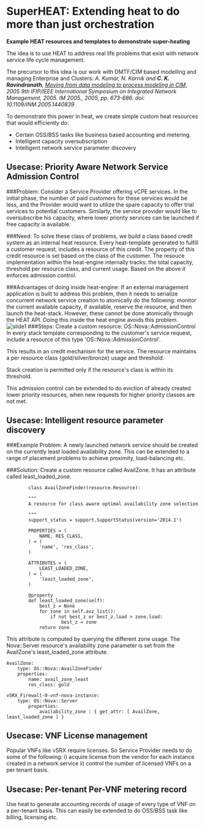 # SuperHEAT: Extending heat to do more than just orchestration

**Example HEAT resources and templates to demonstrate super-heating**


The idea is to use HEAT to address real life problems that exist with network service life cycle management.

The precursor to this idea is our work with DMTF/CIM based modelling and managing Enterprise and Clusters:
*A. Kumar, N. Karnik and __C. K. Ravindranath__, [Moving from data modeling to process modeling in CIM,](http://ieeexplore.ieee.org/xpls/abs_all.jsp?arnumber=1440839)
2005 9th IFIP/IEEE International Symposium on Integrated Network Management, 2005. IM 2005., 2005, pp. 673-686. doi: 10.1109/INM.2005.1440839*


To demonstrate this power in heat, we create simple custom heat resources that would efficiently do:

* Certain OSS/BSS tasks like business based accounting and metering.
* Intelligent capacity oversubscription
* Intelligent network service parameter discovery


## Usecase: Priority Aware Network Service Admission Control


###Problem: 
Consider a Service Provider offering vCPE services.
In the initial phase, the number of paid customers for these services 
would be less, and the Provider would want to utilize the spare capacity
to offer trial services to potential customers.
Similarly, the service provider would like to oversubscribe his capacity,
where lower priority services can be launched if free capacity is available.

###Need: 
To solve these class of problems, we build a class based credit system 
as an internal heat resource. Every heat-template generated to fulfill a
customer request, includes a resource of this credit.
The property of this credit resource is set based on the class of the customer.
The resouce implementation within the heat-engine internally tracks:
the total capacity, threshold per resource class, and current usage.
Based on the above it enforces admission control.

###Advantages of doing inside heat-engine:
If an external management application is built to address this problem, then
it needs to serialize concurrent network service creation to atomically do the following:
monitor the current available capacity, if available, reserve the resource,
and then launch the heat-stack. 
However, these cannot be done atomically through the HEAT API.
Doing this inside the heat engine avoids this problem.
![slide1](https://cloud.githubusercontent.com/assets/12163840/16837219/a06de226-49df-11e6-8dea-9210ccf55b1d.jpg)
###Steps:
Create a custom resource:  OS::Nova::AdmissionControl
In every stack template corresponding to the customer's service request,
include a resource of this type 'OS::Nova::AdmissionControl'.

This results in an credit mechanism for the service.
The resource maintains a per resource class {gold/silver/bronze} usage
and threshold.

Stack creation is permitted only if the resource's class is within its
threshold.

This admission control can be extended to do eviction of already created
lower priority resources, when new requests for higher priority classes 
are not met.


## Usecase: Intelligent resource parameter discovery


###Example Problem:
A newly launched network service should be created on the currently least loaded availability zone.
This can be extended to a range of placement problems to achieve proximity, load-balancing etc.

###Solution:
Create a custom resource called  AvailZone.
It has an attribute called least_loaded_zone.
           
            class AvailZoneFinder(resource.Resource):

            """
            A resource for class aware optimal availability zone selection

            """
            support_status = support.SupportStatus(version='2014.1')

            PROPERTIES = (
                NAME, RES_CLASS,
            ) = (
                'name', 'res_class',
            )

            ATTRIBUTES = (
                LEAST_LOADED_ZONE,
            ) = (
                'least_loaded_zone',
            )

            @property
            def least_loaded_zone(self):
                best_z = None
                for zone in self.avz_list():
                    if not best_z or best_z.load > zone.load:
                        best_z = zone
                return zone


This attribute is computed by querying the different zone usage.
The Nova::Server resource's availability zone parameter is set from the  AvailZone's least_loaded_zone attribute.


    AvailZone:
        type: OS::Nova::AvailZoneFinder
        properties:
            name: avail_zone_least
            res_class: gold

    vSRX_Firewall-0-vnf-nova-instance:
        type: OS::Nova::Server
            properties:
                availability_zone : { get_attr: [ AvailZone, least_loaded_zone ] }


## Usecase: VNF License management
Popular VNFs like vSRX require licenses. So Service Provider needs to do some of the following:
i) acquire license from the vendor for each instance created in a network service
ii) control the number of licensed VNFs on a per tenant basis.


## Usecase: Per-tenant Per-VNF metering record

Use heat to generate accounting records of usage of every type of VNF on a per-tenant basis.
This can easily be extended to do OSS/BSS task like billing, licensing etc.
